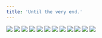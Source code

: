 ```yaml
---
title: 'Until the very end.'
---
```


![](images/ribald-youth/part-25/pg288.jpg)
![](images/ribald-youth/part-25/pg289.jpg)
![](images/ribald-youth/part-25/pg290.jpg)
![](images/ribald-youth/part-25/pg291.jpg)
![](images/ribald-youth/part-25/pg292.jpg)
![](images/ribald-youth/part-25/pg293.jpg)
![](images/ribald-youth/part-25/pg294.jpg)
![](images/ribald-youth/part-25/pg295.jpg)
![](images/ribald-youth/part-25/pg296.jpg)
![](images/ribald-youth/part-25/pg297.jpg)
![](images/ribald-youth/part-25/pg298.jpg)
![](images/ribald-youth/part-25/pg299.jpg)